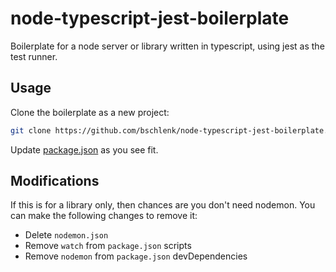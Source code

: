 # node-typescript-jest-boilerplate

Boilerplate for a node server or library written in typescript,
using jest as the test runner.

## Usage

Clone the boilerplate as a new project:

```bash
git clone https://github.com/bschlenk/node-typescript-jest-boilerplate.git <project>
```

Update [package.json](package.json) as you see fit.

## Modifications

If this is for a library only, then chances are you don't need nodemon.
You can make the following changes to remove it:

- Delete `nodemon.json`
- Remove `watch` from `package.json` scripts
- Remove `nodemon` from `package.json` devDependencies
